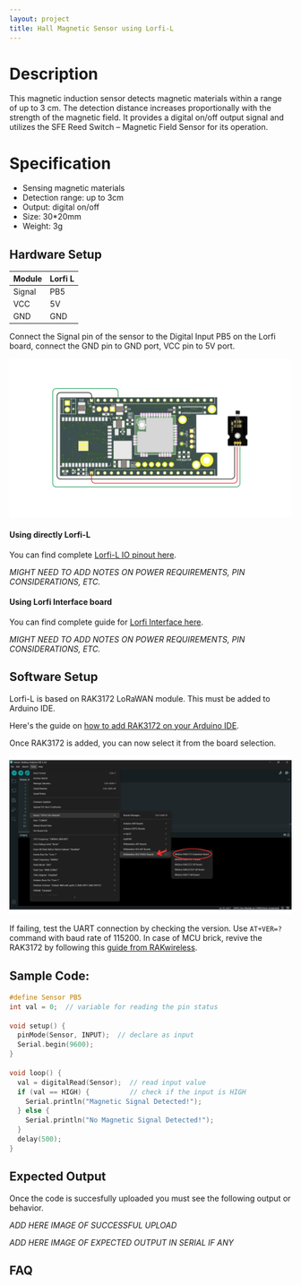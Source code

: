 ```yaml
---
layout: project
title: Hall Magnetic Sensor using Lorfi-L
---
```


# Description

This magnetic induction sensor detects magnetic materials within a range of up to 3 cm. The detection distance increases proportionally with the strength of the magnetic field. It provides a digital on/off output signal and utilizes the SFE Reed Switch – Magnetic Field Sensor for its operation.

# Specification

- Sensing magnetic materials
- Detection range: up to 3cm
- Output: digital on/off
- Size: 30*20mm
- Weight: 3g

## Hardware Setup

|     Module    |   Lorfi L   |
|---------------|-------------|
| Signal        | PB5         |
| VCC           | 5V          |
| GND           | GND         |

Connect the Signal pin of the sensor to the Digital Input PB5 on the Lorfi board, connect the GND pin to GND port, VCC pin to 5V port.

<p style="text-align: center;">
  <img src="\assets\Images\LORFI_Components\Lorfi-L_Sensors\9.png" alt="Centered Image" width="900" />
</p>

#### Using directly Lorfi-L

You can find complete <a href="/docs/Hardware_Guide.html">Lorfi-L IO pinout here</a>.

*MIGHT NEED TO ADD NOTES ON POWER REQUIREMENTS, PIN CONSIDERATIONS, ETC.*

#### Using Lorfi Interface board

You can find complete guide for <a href="/docs/Hardware_Guide.html">Lorfi Interface here</a>.

*MIGHT NEED TO ADD NOTES ON POWER REQUIREMENTS, PIN CONSIDERATIONS, ETC.*

## Software Setup

Lorfi-L is based on RAK3172 LoRaWAN module. This must be added to Arduino IDE.

Here's the guide on <a href="/docs/Software_Guide.html">how to add RAK3172 on your Arduino IDE</a>.

Once RAK3172 is added, you can now select it from the board selection.

<p style="text-align: center;">
  <img src="\assets\Images\LORFI_Components\Software-Guide_Images\Software_Guide4.png" alt="Centered Image" width="900" />
</p>

If failing, test the UART connection by checking the version. Use `AT+VER=?` command with baud rate of 115200. In case of MCU brick, revive the RAK3172 by following this [guide from RAKwireless](https://learn.rakwireless.com/hc/en-us/articles/26687606549911-How-To-Guide-STM32CubeProgrammer-for-RAK-Modules).

## Sample Code:
```c
#define Sensor PB5
int val = 0;  // variable for reading the pin status

void setup() {
  pinMode(Sensor, INPUT);  // declare as input
  Serial.begin(9600);
}

void loop() {
  val = digitalRead(Sensor);  // read input value
  if (val == HIGH) {          // check if the input is HIGH
    Serial.println("Magnetic Signal Detected!");
  } else {
    Serial.println("No Magnetic Signal Detected!");
  }
  delay(500);
}
```

## Expected Output

Once the code is succesfully uploaded you must see the following output or behavior.

*ADD HERE IMAGE OF SUCCESSFUL UPLOAD*

*ADD HERE IMAGE OF EXPECTED OUTPUT IN SERIAL IF ANY*

## FAQ
